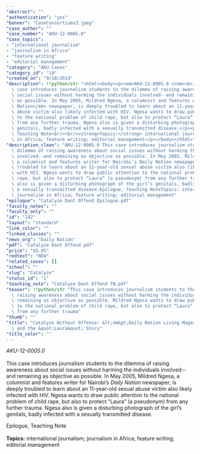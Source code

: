 ```yaml
---
"abstract": ""
"authentication": "yes"
"banner": "CaseConsortiumv3.jpeg"
"case_author": ""
"case_number": "AKU-12-0005.0"
"case_topics":
- "international journalism"
- "journalism in Africa"
- "feature writing"
- "editorial management"
"category": "AKU Cases"
"category_id": "19"
"created_on": "9/18/2014"
"description": !!python/str "<html><body><p><em>AKU-12-0005.0 </em><br/><br/>This\
  \ case introduces journalism students to the dilemma of raising awareness about\
  \ social issues without harming the individuals involved--and remaining as objective\
  \ as possible. In May 2005, Mildred Ngesa, a columnist and features writer for Nairobi’s <em>Daily\
  \ Nation</em> newspaper, is deeply troubled to learn about an 11-year-old sexual\
  \ abuse victim also likely infected with HIV. Ngesa wants to draw public attention\
  \ to the national problem of child rape, but also to protect “Laura” (a pseudonym)\
  \ from any further trauma. Ngesa also is given a disturbing photograph of the girl’s\
  \ genitals, badly infected with a sexually transmitted disease.</p><p>Epilogue,\
  \ Teaching Note<br/><br/><strong>Topics:</strong> international journalism; journalism\
  \ in Africa; feature writing; editorial management</p></body></html>"
"description_clean": "AKU-12-0005.0 This case introduces journalism students to the\
  \ dilemma of raising awareness about social issues without harming the individuals\
  \ involved--and remaining as objective as possible. In May 2005, Mildred Ngesa,\
  \ a columnist and features writer for Nairobi’s Daily Nation newspaper, is deeply\
  \ troubled to learn about an 11-year-old sexual abuse victim also likely infected\
  \ with HIV. Ngesa wants to draw public attention to the national problem of child\
  \ rape, but also to protect “Laura” (a pseudonym) from any further trauma. Ngesa\
  \ also is given a disturbing photograph of the girl’s genitals, badly infected with\
  \ a sexually transmitted disease.Epilogue, Teaching NoteTopics: international journalism;\
  \ journalism in Africa; feature writing; editorial management"
"epilogue": "Catalyze Dont Offend Epilogue.pdf"
"faculty_notes": ""
"faculty_only": ""
"id": "142"
"layout": "standard"
"link_color": ""
"linked_classes": ""
"news_org": "Daily Nation"
"pdf": "Catalyze Dont Offend.pdf"
"price": "$5.95"
"redtext": "NEW"
"related_cases": []
"school": ""
"slug": "Catalyze"
"status_id": "1"
"teaching_note": "Catalyze Dont Offend TN.pdf"
"teaser": !!python/str "This case introduces journalism students to the dilemma of\
  \ raising awareness about social issues without harming the individuals involved--and\
  \ remaining as objective as possible. Mildred Ngesa wants to draw public attention\
  \ to the national problem of child rape, but also to protect “Laura” (a pseudonym)\
  \ from any further trauma"
"thumb": ""
"title": "Catalyze Without Offense: &lt;em&gt;Daily Nation Living Magazine&lt;/em&gt;\
  \ and the &quot;Laura&quot; Story"
"title_color": ""
---
```

<html><body><p><em>AKU-12-0005.0 </em><br/><br/>This case introduces journalism students to the dilemma of raising awareness about social issues without harming the individuals involved--and remaining as objective as possible. In May 2005, Mildred Ngesa, a columnist and features writer for Nairobi’s <em>Daily Nation</em> newspaper, is deeply troubled to learn about an 11-year-old sexual abuse victim also likely infected with HIV. Ngesa wants to draw public attention to the national problem of child rape, but also to protect “Laura” (a pseudonym) from any further trauma. Ngesa also is given a disturbing photograph of the girl’s genitals, badly infected with a sexually transmitted disease.</p><p>Epilogue, Teaching Note<br/><br/><strong>Topics:</strong> international journalism; journalism in Africa; feature writing; editorial management</p></body></html>

